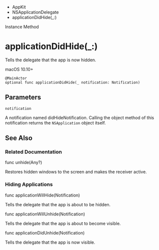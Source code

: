 

- AppKit
- NSApplicationDelegate
-  applicationDidHide(\_:) 

Instance Method

# applicationDidHide(\_:)

Tells the delegate that the app is now hidden.

macOS 10.10+

``` source
@MainActor
optional func applicationDidHide(_ notification: Notification)
```

## Parameters 

`notification`  

A notification named didHideNotification. Calling the object method of this notification returns the `NSApplication` object itself.

## See Also

### Related Documentation

func unhide(Any?)

Restores hidden windows to the screen and makes the receiver active.

### Hiding Applications

func applicationWillHide(Notification)

Tells the delegate that the app is about to be hidden.

func applicationWillUnhide(Notification)

Tells the delegate that the app is about to become visible.

func applicationDidUnhide(Notification)

Tells the delegate that the app is now visible.

